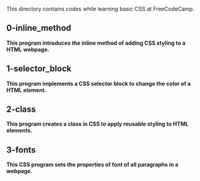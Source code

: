 This directory contains codes while learning basic CSS at FreeCodeCamp.

## 0-inline_method
**This program introduces the inline method of adding CSS styling to a HTML webpage.**

## 1-selector_block
**This program implements a CSS selector block to change the color of a HTML element.**

## 2-class
**This program creates a class in CSS to apply reusable styling to HTML elements.**

## 3-fonts
**This CSS program sets the properties of font of all paragraphs in a webpage.**
